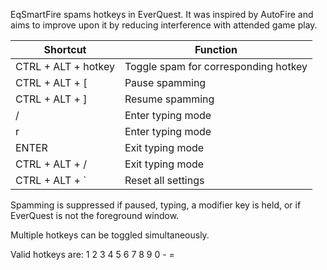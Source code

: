 EqSmartFire spams hotkeys in EverQuest. It was inspired by AutoFire and aims to improve upon it by reducing 
interference with attended game play.

| Shortcut            | Function                             |
|---------------------|--------------------------------------|
| CTRL + ALT + hotkey | Toggle spam for corresponding hotkey |
| CTRL + ALT + [      | Pause spamming                       |
| CTRL + ALT + ]      | Resume spamming                      |
| /                   | Enter typing mode                    |
| r                   | Enter typing mode                    |
| ENTER               | Exit typing mode                     |
| CTRL + ALT + /      | Exit typing mode                     |
| CTRL + ALT + `      | Reset all settings                   |

Spamming is suppressed if paused, typing, a modifier key is held, or if EverQuest is not the foreground window.

Multiple hotkeys can be toggled simultaneously.

Valid hotkeys are: 1 2 3 4 5 6 7 8 9 0 - =
